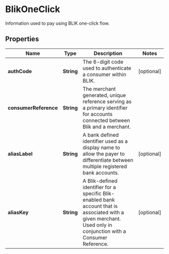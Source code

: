 

# BlikOneClick

Information used to pay using BLIK one-click flow.

## Properties

| Name | Type | Description | Notes |
|------------ | ------------- | ------------- | -------------|
|**authCode** | **String** | The 6-digit code used to authenticate a consumer within BLIK. |  [optional] |
|**consumerReference** | **String** | The merchant generated, unique reference serving as a primary identifier for accounts connected between Blik and a merchant. |  |
|**aliasLabel** | **String** | A bank defined identifier used as a display name to allow the payer to differentiate between multiple registered bank accounts. |  [optional] |
|**aliasKey** | **String** | A Blik-defined identifier for a specific Blik-enabled bank account that is associated with a given merchant. Used only in conjunction with a Consumer Reference. |  [optional] |



